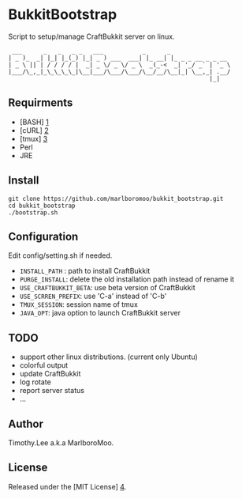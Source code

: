 # BukkitBootstrap
Script to setup/manage CraftBukkit server on linux.
```
 ___      _   _   _ _   ___           _      _                 
| _ )_  _| |_| |_(_) |_| _ ) ___  ___| |_ __| |_ _ _ __ _ _ __ 
| _ \ || | / / / / |  _| _ \/ _ \/ _ \  _(_-<  _| '_/ _` | '_ \
|___/\_,_|_\_\_\_\_|\__|___/\___/\___/\__/__/\__|_| \__,_| .__/
                                                         |_|   
```
## Requirments 
 - [BASH] [1]
 - [cURL] [2]
 - [tmux] [3]
 - Perl
 - JRE
                                                                                
## Install
```
git clone https://github.com/marlboromoo/bukkit_bootstrap.git
cd bukkit_bootstrap
./bootstrap.sh 

```
## Configuration
Edit config/setting.sh if needed.
 - `INSTALL_PATH` : path to install CraftBukkit
 - `PURGE_INSTALL`: delete the old installation path instead of rename it
 - `USE_CRAFTBUKKIT_BETA`: use beta version of CraftBukkit
 - `USE_SCRREN_PREFIX`: use 'C-a' instead of 'C-b'
 - `TMUX_SESSION`: session name of tmux
 - `JAVA_OPT`: java option to launch CraftBukkit server

## TODO
 - support other linux distributions. (current only Ubuntu)
 - colorful output
 - update CraftBukkit
 - log rotate
 - report server status
 - ...

## Author                                                                       
Timothy.Lee a.k.a MarlboroMoo.                                                  
                                                                                
## License                                                                      
Released under the [MIT License] [4].                                           
                                                                                
  [1]: http://tiswww.case.edu/php/chet/bash/bashtop.html "BASH"
  [2]: http://curl.haxx.se/ "cURL"
  [3]: http://tmux.sourceforge.net/ "tmux"
  [4]: http://opensource.org/licenses/MIT   "MIT License"
